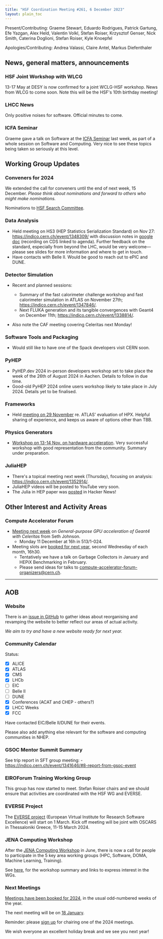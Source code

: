 ```yaml
---
title: "HSF Coordination Meeting #261, 6 December 2023"
layout: plain_toc
---
```


Present/Contributing: Graeme Stewart, Eduardo Rodrigues, Patrick Gartung, Efe Yazgan, Alex Held, Valentin Volkl, Stefan Roiser, Krzysztof Genser, Nick Smith, Caterina Doglioni, Stefan Roiser, Kyle Knoepfel

Apologies/Contributing: Andrea Valassi, Claire Antel, Markus Diefenthaler

## News, general matters, announcements

### HSF Joint Workshop with WLCG

13-17 May at DESY is now confirmed for a joint WCLG-HSF workshop. News from WLCG to come soon. Note this will be the HSF's 10th birthday meeting!

### LHCC News

Only positive noises for software. Official minutes to come.

### ICFA Seminar

Graeme gave a talk on Software at the [ICFA Seminar](https://indico.desy.de/event/38293/) last week, as part of a whole session on Software and Computing. Very nice to see these topics being taken so seriously at this level.

## Working Group Updates

### Conveners for 2024

We extended the call for conveners until the end of next week, 15 December. *Please think about nominations and forward to others who might make nominations.*

Nominations to [HSF Search Committee](mailto:hsf-search-committee@cern.ch).

### Data Analysis

- Held meeting on HS3 (HEP Statistics Serialization Standard) on Nov 27: <https://indico.cern.ch/event/1348309/> with discussion notes in [google doc](https://docs.google.com/document/d/1NizUogJpiTNxZ_-Pqf9heI-8ynv95s5UNtu_G6rLxsk/) (recording on CDS linked to agenda). Further feedback on the standard, especially from beyond the LHC, would be very welcome—please see slides for more information and where to get in touch.
- Have contacts with Belle II. Would be good to reach out to ePIC and DUNE.

### Detector Simulation

- Recent and planned sessions:
    - Summary of the fast calorimeter challenge workshop and fast calorimeter simulation in ATLAS on November 27th; <https://indico.cern.ch/event/1347846/>.
    - Next FLUKA generation and its tangible convergences with Geant4 on December 11th; <https://indico.cern.ch/event/1338814/>.

- Also note the CAF meeting covering Celeritas next Monday!
    
### Software Tools and Packaging

- Would still like to have one of the Spack developers visit CERN soon.

### PyHEP

- PyHEP.dev 2024 in-person developers workshop set to take place the week of the 26th of August 2024 in Aachen. Details to follow in due time.
- Good-old PyHEP 2024 online users workshop likely to take place in July 2024. Details yet to be finalised.

### Frameworks

- Held [meeting on 29 November](https://indico.cern.ch/event/1341187/) re. ATLAS' evaluation of HPX.  Helpful sharing of experience, and keeps us aware of options other than TBB.

### Physics Generators

- [Workshop on 13-14 Nov. on hardware acceleration](https://indico.cern.ch/event/1312061/). Very successful workshop with good representation from the community. Summary under preparation.

### JuliaHEP

- There's a topical meeting next week (Thursday), focusing on analysis: <https://indico.cern.ch/event/1352914/>.
- JuliaHEP videos will be posted to YouTube very soon.
- The Julia in HEP paper was [posted](https://news.ycombinator.com/item?id=38512793) in Hacker News!

## Other Interest and Activity Areas

### Compute Accelerator Forum

- [Meeting next week](https://indico.cern.ch/event/1264303/) on *General-purpose GPU acceleration of Geant4 with Celeritas* from Seth Johnson.
  - Monday 11 December at 16h in 513/1-024.
- Meeting slots are [booked for next year](https://indico.cern.ch/category/12741/), second Wednesday of each month, 16h30.
  - Tentatively we have a talk on Garbage Collectors in January and HEPiX Benchmarking in February.
  - Please send ideas for talks to [compute-accelerator-forum-organizers@cern.ch](mailto:compute-accelerator-forum-organizers@cern.ch).

---

## AOB

### Website

There is an [issue in GitHub](https://github.com/HSF/hsf.github.io/issues/1411) to gather ideas about reorganising and revamping the website to better reflect our areas of actual activity.

*We aim to try and have a new website ready for next year.*

### Community Calendar

Status:

- [x] ALICE
- [x] ATLAS
- [x] CMS
- [x] LHCb
- [ ] EIC
- [ ] Belle II
- [ ] DUNE
- [x] Conferences (ACAT and CHEP - others?)
- [x] LHCC Weeks
- [x] FCC

Have contacted EIC/Belle II/DUNE for their events.

Please also add anything else relevant for the software and computing communities in NHEP.

### GSOC Mentor Summit Summary

See trip report in SFT group meeting:
    - https://indico.cern.ch/event/1341646/#8-report-from-gsoc-event

### EIROForum Training Working Group

This group has now started to meet. Stefan Roiser chairs and we should ensure that activities are coordinated with the HSF WG and EVERSE.

### EVERSE Project

The [EVERSE project](https://everse.software) (European Virtual Institute for Research Software Excellence) will start on 1 March. Kick off meeting will be joint with OSCARS in Thessaloniki Greece, 11-15 March 2024.

### JENA Computing Workshop

After the [JENA Computing Workshop](https://agenda.infn.it/event/34738) in June, there is now a call for people to participate in the 5 key area working groups (HPC, Software, DOMA, Machine Learning, Training).

See [here](https://drive.google.com/file/d/1_Ovq71s8ytSQc5iRWNs7HPyjNhewBVSj/view), for the workshop summary and links to express interest in the WGs.

### Next Meetings

[Meetings have been booked for 2024](https://indico.cern.ch/category/7970/), in the usual odd-numbered weeks of the year.

The next meeting will be on [18 January]( https://indico.cern.ch/event/1355738/).

Reminder: please [sign up](https://docs.google.com/spreadsheets/d/1Z1Z4payCpieOLiVFcC6y9j-KCj71u6xX232LHUgIHfI/edit) for chairing one of the 2024 meetings.

We wish everyone an excellent holiday break and we see you next year!
